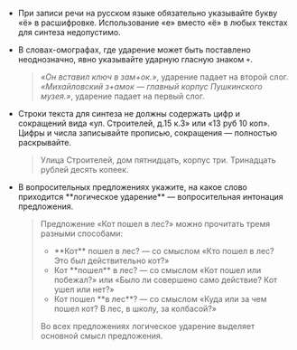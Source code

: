 * При записи речи на русском языке обязательно указывайте букву «ё» в расшифровке. Использование «е» вместо «ё» в любых текстах для синтеза недопустимо. 
* В словах-омографах, где ударение может быть поставлено неоднозначно, явно указывайте ударную гласную знаком `+`.
   > _«Он вставил ключ в зам+ок.»_, ударение падает на второй слог.
   > _«Михайловский з+амок — главный корпус Пушкинского музея.»_, ударение падает на первый слог.

* Строки текста для синтеза не должны содержать цифр и сокращений вида «ул. Строителей, д.15 к.3» или «13 руб 10 коп». Цифры и числа записывайте прописью, сокращения — полностью раскрывайте.
   > Улица Строителей, дом пятнидцать, корпус три.
   > Тринадцать рублей десять копеек.

* В вопросительных предложениях укажите, на какое слово приходится \*\*логическое ударение\*\* — вопросительная интонация предложения.

   > Предложение «Кот пошел в лес?» можно прочитать тремя разными способами:
   > * \*\*Кот\*\* пошел в лес? — со смыслом «Кто пошел в лес? Это был действительно кот?»
   > * Кот \*\*пошел\*\* в лес? — со смыслом «Кот пошел или побежал?» или «Было ли совершено само действие? Кот ушел или нет?»
   > * Кот пошел \*\*в лес\*\*? — со смыслом «Куда или за чем пошел кот? В лес, в школу, за колбасой?»
   >
   > Во всех предложениях логическое ударение выделяет основной смысл предложения.
